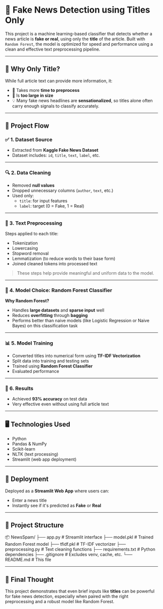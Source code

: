 # 📰 Fake News Detection using Titles Only

This project is a machine learning-based classifier that detects whether a news article is **fake or real**, using only the **title** of the article. Built with `Random Forest`, the model is optimized for speed and performance using a clean and effective text preprocessing pipeline.

---

## 📌 Why Only Title?

While full article text can provide more information, it:
- 🔁 Takes more **time to preprocess**
- 💾 Is **too large in size**
- 💡 Many fake news headlines are **sensationalized**, so titles alone often carry enough signals to classify accurately.

---

## 🧩 Project Flow

### ✅ 1. Dataset Source

- Extracted from **Kaggle Fake News Dataset**
- Dataset includes: `id`, `title`, `text`, `label`, etc.

---

### 🔍 2. Data Cleaning

- Removed **null values**
- Dropped unnecessary columns (`author`, `text`, etc.)
- Used only:
  - `title`: for input features
  - `label`: target (0 = Fake, 1 = Real)

---

### 🧹 3. Text Preprocessing

Steps applied to each title:
- Tokenization
- Lowercasing
- Stopword removal
- Lemmatization (to reduce words to their base form)
- Joined cleaned tokens into processed text

> These steps help provide meaningful and uniform data to the model.

---

### 🌲 4. Model Choice: Random Forest Classifier

**Why Random Forest?**
- Handles **large datasets** and **sparse input** well
- Reduces **overfitting** through **bagging**
- Performs better than naive models (like Logistic Regression or Naive Bayes) on this classification task

---

### 📊 5. Model Training

- Converted titles into numerical form using **TF-IDF Vectorization**
- Split data into training and testing sets
- Trained using **Random Forest Classifier**
- Evaluated performance

---

### 🎯 6. Results

- Achieved **93% accuracy** on test data
- Very effective even without using full article text

---

## 🖥️ Technologies Used

- Python
- Pandas & NumPy
- Scikit-learn
- NLTK (text processing)
- Streamlit (web app deployment)

---

## 🚀 Deployment

Deployed as a **Streamlit Web App** where users can:
- Enter a news title
- Instantly see if it's predicted as **Fake** or **Real**

---

## 📁 Project Structure

📦 NewsSpam/
├── app.py # Streamlit interface
├── model.pkl # Trained Random Forest model
├── tfidf.pkl # TF-IDF vectorizer
├── preprocessing.py # Text cleaning functions
├── requirements.txt # Python dependencies
├── .gitignore # Excludes venv, cache, etc.
└── README.md # This file


---

## 🧠 Final Thought

This project demonstrates that even brief inputs like **titles** can be powerful for fake news detection, especially when paired with the right preprocessing and a robust model like Random Forest.

